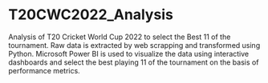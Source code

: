 # T20CWC2022_Analysis
Analysis of T20 Cricket World Cup 2022 to select the Best 11 of the tournament. Raw data is extracted by web scrapping
and transformed using Python. Microsoft Power BI is used to visualize the data using interactive dashboards and select the best playing 11 of the tournament on the basis of performance metrics.

